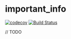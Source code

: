# important_info

[![codecov](https://codecov.io/gh/sayitfast/important_info/branch/master/graph/badge.svg?token=4OVHUAQ53V)](https://codecov.io/gh/sayitfast/important_info)
[![Build Status](https://travis-ci.com/sayitfast/important_info.svg?branch=master)](https://travis-ci.com/sayitfast/important_info)

// TODO
